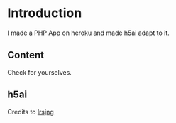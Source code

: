 # Introduction
I made a PHP App on heroku and made h5ai adapt to it.

## Content
Check for yourselves.

## h5ai
Credits to [lrsjng](https://larsjung.de/h5ai/)
